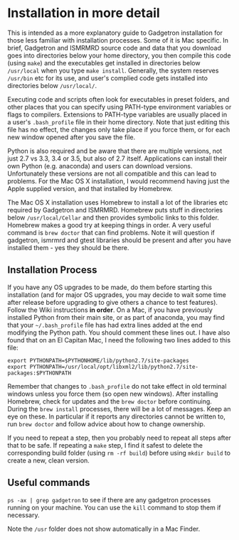 # Installation in more detail

This is intended as a more explanatory guide to Gadgetron installation for those less familiar with installation processes. Some of it is Mac specific. In brief, Gadgetron and ISMRMRD source code and data that you download goes into directories below your home directory, you then compile this code (using `make`) and the executables get installed in directories below `/usr/local` when you type `make install`. Generally, the system reserves `/usr/bin` etc for its use, and user's complied code gets installed into directories below `/usr/local/`. 

Executing code and scripts often look for executables in preset folders, and other places that you can specify using PATH-type environment variables or flags to compilers. Extensions to PATH-type variables are usually placed in a user's `.bash_profile` file in their home directory. Note that just editing this file has no effect, the changes only take place if you force them, or for each new window opened after you save the file. 

Python is also required and be aware that there are multiple versions, not just 2.7 vs 3.3, 3.4 or 3.5, but also of 2.7 itself. Applications can install their own Python (e.g. anaconda) and users can download versions. Unfortunately these versions are not all compatible and this can lead to problems. For the Mac OS X installation, I would recommend having just the Apple supplied version, and that installed by Homebrew.

The Mac OS X installation uses Homebrew to install a lot of the libraries etc required by Gadgetron and ISMRMRD. Homebrew puts stuff in directories below `/usr/local/Cellar` and then provides symbolic links to this folder. Homebrew makes a good try at keeping things in order. A very useful command is `brew doctor` that can find problems. Note it will question if gadgetron, ismrmrd and gtest libraries should be present and after you have installed them - yes they should be there.

## Installation Process
If you have any OS upgrades to be made, do them  before starting this installation (and for major OS upgrades, you may decide to wait some time after release before upgrading to give others a chance to test features). Follow the Wiki instructions **in order**. On a Mac, if you have previously installed Python from their main site, or as part of anaconda, you may find that your `~/.bash_profile` file has had extra lines added at the end modifying the Python path. You should comment these lines out. I have also found that on an El Capitan Mac, I need the following two lines added to this file:
```
export PYTHONPATH=$PYTHONHOME/lib/python2.7/site-packages
export PYTHONPATH=/usr/local/opt/libxml2/lib/python2.7/site-packages:$PYTHONPATH
```
Remember that changes to `.bash_profile` do not take effect in old terminal windows unless you force them (so open new windows). After installing Homebrew, check for updates and the `brew doctor` before continuing. During the `brew install` processes, there will be a lot of messages. Keep an eye on these. In particular if it reports any directories cannot be written to, run `brew doctor` and follow advice about how to change ownership.

If you need to repeat a step, then you probably need to repeat all steps after that to be safe. If repeating a `make` step, I find it safest to delete the corresponding build folder (using `rm -rf build`) before using `mkdir build` to create a new, clean version. 



## Useful commands
`ps -ax | grep gadgetron` to see if there are any gadgetron processes running on your machine. You can use the `kill` command to stop them if necessary.

Note the `/usr` folder does not show automatically in a Mac Finder.